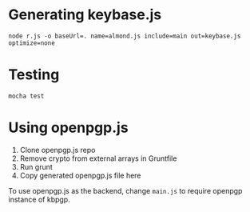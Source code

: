 # Generating keybase.js

    node r.js -o baseUrl=. name=almond.js include=main out=keybase.js optimize=none


# Testing

    mocha test


# Using openpgp.js

1. Clone openpgp.js repo
1. Remove crypto from external arrays in Gruntfile
1. Run grunt
1. Copy generated openpgp.js file here


To use openpgp.js as the backend, change `main.js` to require openpgp instance of kbpgp.
